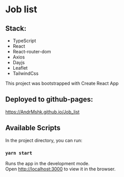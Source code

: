 # Job list

## Stack:
-   TypeScript 
-   React
-   React-router-dom
-   Axios
-   Dayjs
-   Leaflet
-   TailwindCss

This project was bootstrapped with Create React App

## Deployed to github-pages:

https://AndrMshk.github.io/Job_list

## Available Scripts

In the project directory, you can run:

### `yarn start`

Runs the app in the development mode.\
Open [http://localhost:3000](http://localhost:3000) to view it in the browser.
